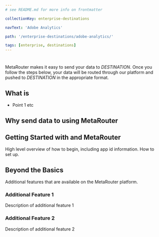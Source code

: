 ```yaml
---
# see README.md for more info on frontmatter

collectionKey: enterprise-destinations

navText: 'Adobe Analytics'

path: '/enterprise-destinations/adobe-analytics/'

tags: [enterprise, destinations]
---
```


# <DESTINATION>

MetaRouter makes it easy to send your data to _DESTINATION_. Once you follow the steps below, your data will be routed through our platform and pushed to _DESTINATION_ in the appropriate format.

## What is <DESTINATION>

- Point 1
  etc

## Why send data to <DESTINATION> using MetaRouter

## Getting Started with <DESTINATION> and MetaRouter

High level overview of how to begin, including app id information. How to set up.

## Beyond the Basics

Additional features that are available on the MetaRouter platform.

### Additional Feature 1

Description of additional feature 1

### Additional Feature 2

Description of additional feature 2
